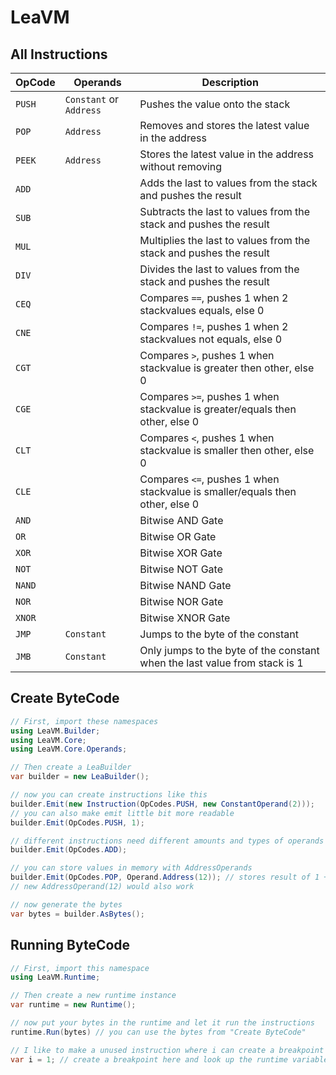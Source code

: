 # LeaVM

## All Instructions

|OpCode|Operands               |Description                                                                   |
|------|-----------------------|------------------------------------------------------------------------------|
|`PUSH`|`Constant` or `Address`|Pushes the value onto the stack                                               |
|`POP` |`Address`              |Removes and stores the latest value in the address                            |
|`PEEK`|`Address`              |Stores the latest value in the address without removing                       |
|`ADD` |                       |Adds the last to values from the stack and pushes the result                  |
|`SUB` |                       |Subtracts the last to values from the stack and pushes the result             |
|`MUL` |                       |Multiplies the last to values from the stack and pushes the result            |
|`DIV` |                       |Divides the last to values from the stack and pushes the result               |
|`CEQ` |                       |Compares `==`, pushes 1 when 2 stackvalues equals, else 0                     |
|`CNE` |                       |Compares `!=`, pushes 1 when 2 stackvalues not equals, else 0                 |
|`CGT` |                       |Compares `>`, pushes 1 when stackvalue is greater then other, else 0          |
|`CGE` |                       |Compares `>=`, pushes 1 when stackvalue is greater/equals then other, else 0  |
|`CLT` |                       |Compares `<`, pushes 1 when stackvalue is smaller then other, else 0          |
|`CLE` |                       |Compares `<=`, pushes 1 when stackvalue is smaller/equals then other, else 0  |
|`AND` |                       |Bitwise AND Gate                                                              |
|`OR`  |                       |Bitwise OR Gate                                                               |
|`XOR` |                       |Bitwise XOR Gate                                                              |
|`NOT` |                       |Bitwise NOT Gate                                                              |
|`NAND`|                       |Bitwise NAND Gate                                                             |
|`NOR` |                       |Bitwise NOR Gate                                                              |
|`XNOR`|                       |Bitwise XNOR Gate                                                             |
|`JMP` |`Constant`             |Jumps to the byte of the constant                                             |
|`JMB` |`Constant`             |Only jumps to the byte of the constant when the last value from stack is 1    |

## Create ByteCode

```csharp
// First, import these namespaces
using LeaVM.Builder;
using LeaVM.Core;
using LeaVM.Core.Operands;

// Then create a LeaBuilder
var builder = new LeaBuilder();

// now you can create instructions like this
builder.Emit(new Instruction(OpCodes.PUSH, new ConstantOperand(2)));
// you can also make emit little bit more readable
builder.Emit(OpCodes.PUSH, 1);

// different instructions need different amounts and types of operands
builder.Emit(OpCodes.ADD);

// you can store values in memory with AddressOperands
builder.Emit(OpCodes.POP, Operand.Address(12)); // stores result of 1 + 2 in Address(12)
// new AddressOperand(12) would also work

// now generate the bytes
var bytes = builder.AsBytes();
```

## Running ByteCode

```csharp
// First, import this namespace
using LeaVM.Runtime;

// Then create a new runtime instance
var runtime = new Runtime();

// now put your bytes in the runtime and let it run the instructions
runtime.Run(bytes) // you can use the bytes from "Create ByteCode"

// I like to make a unused instruction where i can create a breakpoint to see the result of the runtime
var i = 1; // create a breakpoint here and look up the runtime variable and its memory and stack
```
